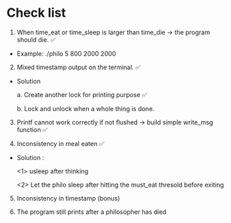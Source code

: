 # Check list

1.	When time_eat or time_sleep is larger than time_die -> the program should die.  ✅

-	Example: ./philo 5 800 2000 2000

2.	Mixed timestamp output on the terminal.  ✅

-	Solution

	a. Create another lock for printing purpose  ✅
	
	b. Lock and unlock when a whole thing is done.

3. Printf cannot work correctly if not flushed -> build simple write_msg function ✅

4. Inconsistency in meal eaten ✅

-	Solution :

	<1>	usleep after thinking

	<2> Let the philo sleep after hitting the must_eat thresold before exiting

5. Inconsistency in timestamp (bonus)

6. The program still prints after a philosopher has died